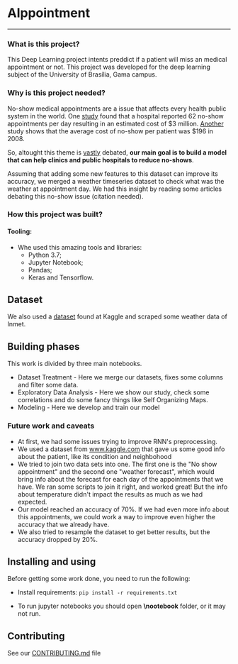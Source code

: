 # AIppointment
---------------------------
### What is this project?
This Deep Learning project intents preddict if a patient will miss an medical appointment or not. This project was developed for the deep learning subject of the University of Brasília, Gama campus.

### Why is this project needed?
No-show medical appointments are a issue that affects every health public system in the world. One [study](https://www.ncbi.nlm.nih.gov/pmc/articles/PMC1466756/) found that a hospital reported 62 no-show appointments per day resulting in an estimated cost of $3 million. [Another](https://www.ncbi.nlm.nih.gov/pmc/articles/PMC4714455/) study shows that the average cost of no-show per patient was $196 in 2008.

So, altought this theme is [vastly](https://www.kaggle.com/joniarroba/noshowappointments) debated, **our main goal is to build a model that can help clinics and public hospitals to reduce no-shows**.

Assuming that adding some new features to this dataset can improve its accuracy, we merged a weather timeseries dataset to check what was the weather at appointment day. We had this insight by reading some articles debating this no-show issue (citation needed).

### How this project was built?
#### Tooling:
* Whe used this amazing tools and libraries:
  * Python 3.7;
  * Jupyter Notebook;
  * Pandas;
  * Keras and Tensorflow.

## Dataset
We also used a [dataset](https://www.kaggle.com/joniarroba/noshowappointments) found at Kaggle and scraped some weather data of Inmet.

## Building phases
This work is divided by three main notebooks.

* Dataset Treatment - Here we merge our datasets, fixes some columns and filter some data.
* Exploratory Data Analysis - Here we show our study, check some correlations and do some fancy things like Self Organizing Maps.
* Modeling - Here we develop and train our model

### Future work and caveats

* At first, we had some issues trying to improve RNN's preprocessing.
* We used a dataset from www.kaggle.com that gave us some good info about the patient, like its condition and neighbohood
* We tried to join two data sets into one. The first one is the "No show appointment" and the second one "weather forecast", which would bring info about the forecast for each day of the appointments that we have. We ran some scripts to join it right, and worked great! But the info about temperature didn't impact the results as much as we had expected.
* Our model reached an accuracy of 70%. If we had even more info about this appointments, we could work a way to improve even higher the accuracy that we already have.
* We also tried to resample the dataset to get better results, but the accuracy dropped by 20%.


## Installing and using
Before getting some work done, you need to run the following:
* Install requirements:
``` pip install -r requirements.txt  ```

* To run jupyter notebooks you should open **\nootebook** folder, or it may not run.


## Contributing

See our [CONTRIBUTING.md](https://github.com/deeplearningunb/AIppointment/blob/master/CONTRIBUTING.md) file
